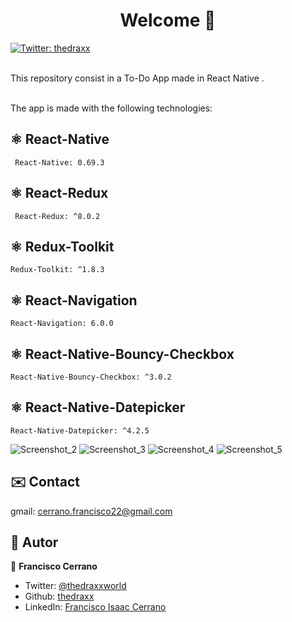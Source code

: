 <h1 align="center">Welcome 👋</h1>
<p>
  <a href="https://twitter.com/ThedraxxWorld" target="_blank">
    <img alt="Twitter: thedraxx" src="https://img.shields.io/twitter/follow/ThedraxxWorld.svg?style=social" />
  </a>
</p>

<br> This repository consist in a To-Do App made in React Native .</br>


<br> The app is made with the following technologies:</br>

## ⚛️ React-Native
```
 React-Native: 0.69.3
```

## ⚛️ React-Redux
```
 React-Redux: ^8.0.2
```

## ⚛️ Redux-Toolkit
```
Redux-Toolkit: ^1.8.3
```

## ⚛️ React-Navigation
```
React-Navigation: 6.0.0
```

## ⚛️ React-Native-Bouncy-Checkbox
```
React-Native-Bouncy-Checkbox: ^3.0.2
```
## ⚛️ React-Native-Datepicker
```
React-Native-Datepicker: ^4.2.5
```

![Screenshot_2](https://user-images.githubusercontent.com/55867157/182003744-7141dcfa-25c8-4152-835b-88aeb9e102f8.png)
![Screenshot_3](https://user-images.githubusercontent.com/55867157/182003746-31f1190d-2cdc-482a-83ad-7d793ceaf513.png)
![Screenshot_4](https://user-images.githubusercontent.com/55867157/182003749-cc7fedfa-4e3b-4c07-95f8-97cc152b1f7f.png)
![Screenshot_5](https://user-images.githubusercontent.com/55867157/182003751-f45acb66-3c12-487c-b721-c84c0100618c.png)

## ✉️ Contact

gmail: cerrano.francisco22@gmail.com

## 🤔 Autor

👤 **Francisco Cerrano**

- Twitter: [@thedraxxworld](https://twitter.com/ThedraxxWorld)
- Github: [thedraxx](https://github.com/thedraxx)
- LinkedIn: [Francisco Isaac Cerrano](https://www.linkedin.com/in/cerranofrancisco/)
